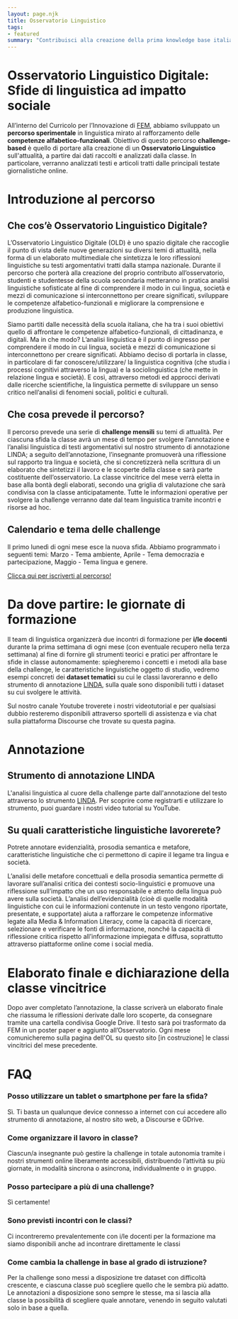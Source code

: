 ```yaml
---
layout: page.njk
title: Osservatorio Linguistico
tags: 
- featured
summary: "Contribuisci alla creazione della prima knowledge base italiana sull'attualità raccontata dal punto di vista delle nuove generazioni"
---
```


# Osservatorio Linguistico Digitale: Sfide di linguistica ad impatto sociale

All’interno del Curricolo per l’Innovazione di <a href="https://www.fem.digital/" target="_blank">FEM</a>, abbiamo sviluppato un **percorso sperimentale** in linguistica mirato al rafforzamento delle **competenze alfabetico-funzionali**. Obiettivo di questo percorso **challenge-based** è quello di portare alla creazione di un **Osservatorio Linguistico** sull'attualità, a partire dai dati raccolti e analizzati dalla classe. In particolare, verranno analizzati testi e articoli tratti dalle principali testate giornalistiche online.

<div class="accordion-osservatorio">

# Introduzione al percorso 

## Che cos’è Osservatorio Linguistico Digitale?
L’Osservatorio Linguistico Digitale (OLD) è uno spazio digitale che raccoglie il punto di vista delle nuove generazioni su diversi temi di attualità, nella forma di un elaborato multimediale che sintetizza le loro riflessioni linguistiche su testi argomentativi tratti dalla stampa nazionale. Durante il percorso che porterà alla creazione del proprio contributo all’osservatorio, studenti e studentesse della scuola secondaria metteranno in pratica analisi linguistiche sofisticate al fine di comprendere il modo in cui lingua, società e mezzi di comunicazione si interconnettono per creare significati, sviluppare le competenze alfabetico-funzionali e migliorare la comprensione e produzione linguistica.

Siamo partiti dalle necessità della scuola italiana, che ha tra i suoi obiettivi quello di affrontare le competenze alfabetico-funzionali, di cittadinanza, e digitali. Ma in che modo? L’analisi linguistica è il punto di ingresso per comprendere il modo in cui lingua, società e mezzi di comunicazione si interconnettono per creare significati. 
Abbiamo deciso di portarla in classe, in particolare di far conoscere/utilizzare/ la linguistica cognitiva (che studia i processi cognitivi attraverso la lingua) e la sociolinguistica (che mette in relazione lingua e società). E così, attraverso metodi ed approcci derivati dalle ricerche scientifiche, la linguistica permette di sviluppare un senso critico nell’analisi di fenomeni sociali, politici e culturali.

## Che cosa prevede il percorso? 
Il percorso prevede una serie di **challenge mensili** su temi di attualità. Per ciascuna sfida la classe avrà un mese di tempo per svolgere l’annotazione e l’analisi linguistica di testi argomentativi sul nostro strumento di annotazione LINDA; a seguito dell’annotazione, l’insegnante promuoverà una riflessione sul rapporto tra lingua e società, che si concretizzerà nella scrittura di un elaborato che sintetizzi il lavoro e le scoperte della classe e sarà parte costituente dell’osservatorio. La classe vincitrice del mese verrà eletta in base alla bontà degli elaborati, secondo una griglia di valutazione che sarà condivisa con la classe anticipatamente. 
Tutte le informazioni operative per svolgere la challenge verranno date dal team linguistica tramite incontri e risorse ad hoc. 

## Calendario e tema delle challenge
Il primo lunedì di ogni mese esce la nuova sfida. Abbiamo programmato i seguenti temi: Marzo - Tema ambiente, Aprile - Tema democrazia e partecipazione, Maggio - Tema lingua e genere.

<a href="https://bit.ly/3nSuJhq" class="form_button" target="_blank">Clicca qui per iscriverti al percorso!</a>


# Da dove partire: le giornate di formazione

Il team di linguistica organizzerà due incontri di formazione per **i/le docenti** durante la prima settimana di ogni mese (con eventuale recupero nella terza settimana) al fine di fornire gli strumenti teorici e pratici per affrontare le sfide in classe autonomamente: spiegheremo i concetti e i metodi alla base della challenge, le caratteristiche linguistiche oggetto di studio, vedremo esempi concreti dei **dataset tematici** su cui le classi lavoreranno e dello strumento di annotazione <a href="https://app.linda.education/" rel="" target="_blank">LINDA</a>, sulla quale sono disponibili tutti i dataset su cui svolgere le attività. 

Sul nostro canale Youtube troverete i nostri videotutorial e per qualsiasi dubbio resteremo disponibili attraverso sportelli di assistenza e via chat sulla piattaforma Discourse che trovate su questa pagina. 


# Annotazione

## Strumento di annotazione LINDA
L'analisi linguistica al cuore della challenge parte dall'annotazione del testo attraverso lo strumento <a href="https://app.linda.education/" rel="" target="_blank">LINDA</a>. Per scoprire come registrarti e utilizzare lo strumento, puoi guardare i nostri video tutorial su YouTube.

## Su quali caratteristiche linguistiche lavorerete? 
Potrete annotare evidenzialità, prosodia semantica e metafore, caratteristiche linguistiche che ci permettono di capire il legame tra lingua e società.

L’analisi delle metafore concettuali e della prosodia semantica permette di lavorare sull’analisi critica dei contesti socio-linguistici e promuove una riflessione sull’impatto che un uso responsabile e attento della lingua può avere sulla società.
L’analisi dell’evidenzialità (cioè di quelle modalità linguistiche con cui le informazioni contenute in un testo vengono riportate, presentate, e supportate) aiuta a rafforzare le competenze informative legate alla Media & Information Literacy, come la capacità di ricercare, selezionare e verificare le fonti di informazione, nonché la capacità di riflessione critica rispetto all’informazione impiegata e diffusa, soprattutto attraverso piattaforme online come i social media. 

# Elaborato finale e dichiarazione della classe vincitrice
Dopo aver completato l’annotazione, la classe scriverà un elaborato finale che riassuma le riflessioni derivate dalle loro scoperte, da consegnare tramite una cartella condivisa Google Drive. Il testo sarà poi trasformato da FEM in un poster paper e aggiunto all’Osservatorio. 
Ogni mese comunicheremo sulla pagina dell'OL su questo sito [in costruzione] le classi vincitrici del mese precedente.

# FAQ

<div class="accordion-panel-osservatorio">
<h3 class="accordion-header-osservatorio">Posso utilizzare un tablet o smartphone per fare la sfida?</h3>
<div class="accordion-body-osservatorio"> 
Sì. Ti basta un qualunque device connesso a internet con cui accedere allo strumento di annotazione, al nostro sito web, a Discourse e GDrive.
</div>
</div>
<div class="accordion-panel-osservatorio">
<h3 class="accordion-header-osservatorio">Come organizzare il lavoro in classe? </h3>
<div class="accordion-body-osservatorio"> 
Ciascun/a insegnante può gestire la challenge in totale autonomia tramite i nostri strumenti online liberamente accessibili, distribuendo l’attività su più giornate, in modalità sincrona o asincrona, individualmente o in gruppo. 
</div>
</div>

<div class="accordion-panel-osservatorio">
<h3 class="accordion-header-osservatorio">Posso partecipare a più di una challenge? </h3>
<div class="accordion-body-osservatorio"> 
Sì certamente! 
</div>
</div> 

<div class="accordion-panel-osservatorio">
<h3 class="accordion-header-osservatorio">Sono previsti incontri con le classi?</h3>
<div class="accordion-body-osservatorio"> 
Ci incontreremo prevalentemente con i/le docenti per la formazione ma siamo disponibili anche ad incontrare direttamente le classi
</div>
</div> 
<div class="accordion-panel-osservatorio">
<h3 class="accordion-header-osservatorio">
Come cambia la challenge in base al grado di istruzione?</h3>
<div class="accordion-body-osservatorio"> 
Per la challenge sono messi a disposizione tre dataset con difficoltà crescente, e ciascuna classe può scegliere quello che le sembra più adatto. Le annotazioni a disposizione sono sempre le stesse, ma si lascia alla classe la possibilità di scegliere quale annotare, venendo in seguito valutati solo in base a quella.
</div>
</div> 


<div id='discourse-comments'></div>

<script type="text/javascript">
  DiscourseEmbed = { discourseUrl: 'https://discourse.fem.digital/',
                     topicId: 28 };

  (function() {
    var d = document.createElement('script'); d.type = 'text/javascript'; d.async = true;
    d.src = DiscourseEmbed.discourseUrl + 'javascripts/embed.js';
    (document.getElementsByTagName('head')[0] || document.getElementsByTagName('body')[0]).appendChild(d);
  })();
</script>


